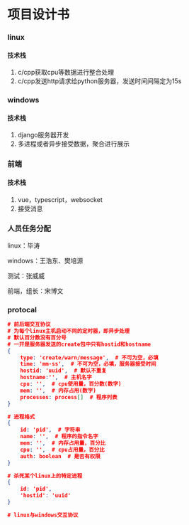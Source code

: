 # 项目设计书

### linux

#### 技术栈

1. c/cpp获取cpu等数据进行整合处理
2. c/cpp发送http请求给python服务器，发送时间间隔定为15s

### windows

#### 技术栈

1. django服务器开发
2. 多进程或者异步接受数据，聚合进行展示

### 前端

#### 技术栈

1. vue，typescript，websocket
2. 接受消息

### 人员任务分配

linux：毕涛

windows：王浩东、樊培源

测试：张威威

前端，组长：宋博文

### protocal

```json
# 前后端交互协议
# 为每个linux主机启动不同的定时器，即异步处理
# 默认百分数没有百分号
# 一开是服务器发送的create包中只有hostid和hostname
{
    type: 'create/warn/message',  # 不可为空，必填
    time: 'mm-ss',  # 不可为空，必填，服务器接受时间
    hostid: 'uuid',  # 默认不重复
    hostname:'',  # 主机名字
    cpu: '',  # cpu使用量，百分数(数字)
    mem: '',  # 内存占用(数字)
    processes: process[]  # 程序列表
}

# 进程格式
{
    id: 'pid',  # 字符串
    name: '',  # 程序的指令名字
    mem: '',  # 内存占用量，百分比
    cpu: '',  # cpu占用量，百分比
    auth: boolean  # 是否有权限
}

# 杀死某个linux上的特定进程
{
    id: 'pid',
    'hostid': 'uuid'
}

# linux与windows交互协议
```


